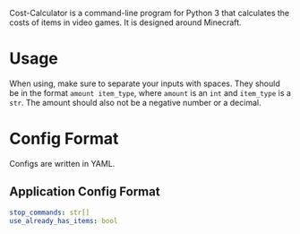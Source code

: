Cost-Calculator is a command-line program for Python 3 that calculates the costs of items in video games. It is designed around Minecraft.

# Usage

When using, make sure to separate your inputs with spaces. They should be in the format `amount item_type`, where `amount` is an `int` and `item_type` is a `str`. The amount should also not be a negative number or a decimal.

# Config Format

Configs are written in YAML.

## Application Config Format

```yaml
stop_commands: str[]
use_already_has_items: bool
```
